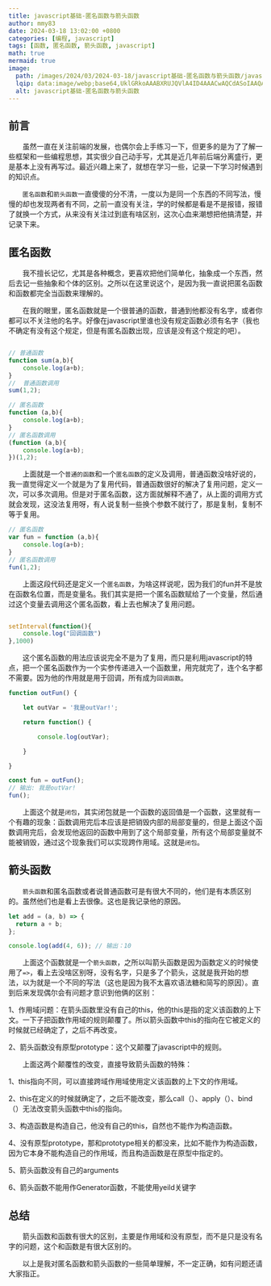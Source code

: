 ```yaml
---
title: javascript基础-匿名函数与箭头函数
author: mmy83
date: 2024-03-18 13:02:00 +0800
categories: [编程, javascript]
tags: [函数, 匿名函数, 箭头函数, javascript]
math: true
mermaid: true
image:
  path: /images/2024/03/2024-03-18/javascript基础-匿名函数与箭头函数/javascript基础-匿名函数与箭头函数-00.jpeg
  lqip: data:image/webp;base64,UklGRkoAAABXRUJQVlA4ID4AAACwAQCdASoIAAQAAUAmJQBOgCHfTDWAAP6EGsll/YOYw2ArPe0DT3aEiIsWmqTOunhUr3EJHxf0ez1bcYNAAA==
  alt: javascript基础-匿名函数与箭头函数
---
```


## 前言

&emsp;&emsp;虽然一直在关注前端的发展，也偶尔会上手练习一下，但更多的是为了了解一些框架和一些编程思想，其实很少自己动手写，尤其是近几年前后端分离盛行，更是基本上没有再写过。最近兴趣上来了，就想在学习一些，记录一下学习时候遇到的知识点。

&emsp;&emsp;```匿名函数```和```箭头函数```一直傻傻的分不清，一度以为是同一个东西的不同写法，慢慢的却也发现两者有不同，之前一直没有关注，学的时候都是看是不是报错，报错了就换一个方式，从来没有关注过到底有啥区别，这次心血来潮想把他搞清楚，并记录下来。

## 匿名函数

&emsp;&emsp;我不擅长记忆，尤其是各种概念，更喜欢把他们简单化，抽象成一个东西，然后去记一些抽象和个体的区别。之所以在这里说这个，是因为我一直说把匿名函数和函数都完全当函数来理解的。

&emsp;&emsp;在我的眼里，匿名函数就是一个很普通的函数，普通到他都没有名字，或者你都可以不关注他的名字。好像在javascript里谁也没有规定函数必须有名字（我也不确定有没有这个规定，但是有匿名函数出现，应该是没有这个规定的吧）。

```javascript

// 普通函数
function sum(a,b){
    console.log(a+b);
}
//  普通函数调用
sum(1,2);

// 匿名函数
function (a,b){
    console.log(a+b);
}
// 匿名函数调用
(function (a,b){
    console.log(a+b);
})(1,2);

```

&emsp;&emsp;上面就是一个```普通的函数```和一个```匿名函数```的定义及调用，普通函数没啥好说的，我一直觉得定义一个就是为了复用代码，普通函数很好的解决了复用问题，定义一次，可以多次调用。但是对于匿名函数，这方面就解释不通了，从上面的调用方式就会发现，这没法复用呀，有人说复制一些换个参数不就行了，那是复制，复制不等于复用。

```javascript
// 匿名函数
var fun = function (a,b){
    console.log(a+b);
}
// 匿名函数调用
fun(1,2);
```

&emsp;&emsp;上面这段代码还是定义一个```匿名函数```，为啥这样说呢，因为我们的fun并不是放在函数名位置，而是变量名。我们其实是把一个匿名函数赋给了一个变量，然后通过这个变量去调用这个匿名函数，看上去也解决了复用问题。

```javascript

setInterval(function(){
    console.log("回调函数")
},1000)

```

&emsp;&emsp;这个匿名函数的用法应该说完全不是为了复用，而只是利用javascript的特点，把一个匿名函数作为一个实参传递进入一个函数里，用完就完了，连个名字都不需要。因为他的作用就是用于回调，所有成为```回调函数```。

```javascript
function outFun() {

    let outVar = '我是outVar!';

    return function() {

        console.log(outVar);

    }

}

const fun = outFun();
// 输出: 我是outVar!
fun(); 
```

&emsp;&emsp;上面这个就是```闭包```，其实闭包就是一个函数的返回值是一个函数，这里就有一个有趣的现象：函数调用完后本应该是把销毁内部的局部变量的，但是上面这个函数调用完后，会发现他返回的函数中用到了这个局部变量，所有这个局部变量就不能被销毁，通过这个现象我们可以实现跨作用域。这就是```闭包```。

## 箭头函数

&emsp;&emsp;```箭头函数```和匿名函数或者说普通函数可是有很大不同的，他们是有本质区别的。虽然他们也是看上去很像。这也是我记录他的原因。

```javascript
let add = (a, b) => {
  return a + b;
};

console.log(add(4, 6)); // 输出：10
```

&emsp;&emsp;上面这个函数就是一个```箭头函数```，之所以叫箭头函数是因为函数定义的时候使用了```=>```，看上去没啥区别呀，没有名字，只是多了个箭头，这就是我开始的想法，以为就是一个不同的写法（这也是因为我不太喜欢语法糖和简写的原因）。直到后来发现偶尔会有问题才意识到他俩的区别：

1、作用域问题：在箭头函数里没有自己的this，他的this是指的定义该函数的上下文。一下子把函数作用域的规则颠覆了。所以箭头函数中this的指向在它被定义的时候就已经确定了，之后不再改变。

2、箭头函数没有原型prototype：这个又颠覆了javascript中的规则。

&emsp;&emsp;上面这两个颠覆性的改变，直接导致箭头函数的特殊：

1、this指向不同，可以直接跨域作用域使用定义该函数的上下文的作用域。

2、this在定义的时候就确定了，之后不能改变，那么call（）、apply（）、bind（）无法改变箭头函数中this的指向。

3、构造函数是构造自己，他没有自己的this，自然也不能作为构造函数。

4、没有原型prototype，那和prototype相关的都没来，比如不能作为构造函数，因为它本身不能构造自己的作用域，而且构造函数是在原型中指定的。

5、箭头函数没有自己的arguments

6、箭头函数不能用作Generator函数，不能使用yeild关键字

## 总结

&emsp;&emsp;箭头函数和函数有很大的区别，主要是作用域和没有原型，而不是只是没有名字的问题，这个和函数是有很大区别的。

&emsp;&emsp;以上是我对匿名函数和箭头函数的一些简单理解，不一定正确，如有问题还请大家指正。
